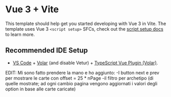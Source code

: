 # Vue 3 + Vite

This template should help get you started developing with Vue 3 in Vite. The template uses Vue 3 `<script setup>` SFCs, check out the [script setup docs](https://v3.vuejs.org/api/sfc-script-setup.html#sfc-script-setup) to learn more.

## Recommended IDE Setup

- [VS Code](https://code.visualstudio.com/) + [Volar](https://marketplace.visualstudio.com/items?itemName=Vue.volar) (and disable Vetur) + [TypeScript Vue Plugin (Volar)](https://marketplace.visualstudio.com/items?itemName=Vue.vscode-typescript-vue-plugin).


EDIT: Mi sono fatto prendere la mano e ho aggiunto:
-I button next e prev per mostrare le carte con offset = 25 * nPage
-il filtro per archetipo (di quelle mostrate; ad ogni cambio pagina vengono aggiornati i valori degli option in base alle carte caricate)
